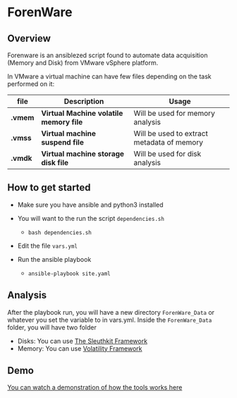 # ForenWare 

## Overview
Forenware is an ansiblezed script found to automate data acquisition (Memory and Disk) from VMware vSphere platform.

In VMware a virtual machine can have few files depending on the task performed on it:

| file   | Description                                    | Usage                                      |              
|--------|------------------------------------------------|--------------------------------------------|
| **.vmem**	|	**Virtual Machine volatile memory file**  | Will be used for memory analysis           |
| **.vmss**	|	**Virtual machine suspend file**         | Will be used to extract metadata of memory |
| **.vmdk** | **Virtual machine storage disk file**     | Will be used for disk analysis            |

##  How to get started
- Make sure you have ansible and python3 installed 

- You will want to the run the script `dependencies.sh`
    - `bash dependencies.sh`

- Edit the file `vars.yml` 

- Run the ansible playbook
    - `ansible-playbook site.yaml`

## Analysis

After the playbook run, you will have a new directory `ForenWare_Data` or whatever you set the variable to in vars.yml. 
Inside the `ForenWare_Data` folder, you will have two folder
- Disks: You can use [The Sleuthkit Framework](https://github.com/sleuthkit/sleuthkit)
- Memory: You can use [Volatility Framework](https://github.com/volatilityfoundation/volatility)


## Demo
[You can watch a demonstration of how the tools works here](https://www.youtube.com/watch?v=SsAYqglwGvo&t=1215s)
